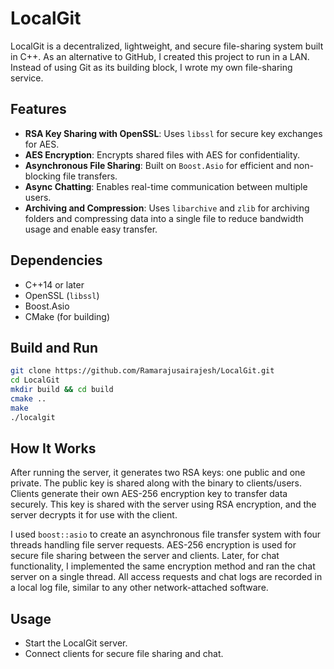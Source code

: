 # LocalGit

LocalGit is a decentralized, lightweight, and secure file-sharing system built in C++. As an alternative to GitHub, I created this project to run in a LAN. Instead of using Git as its building block, I wrote my own file-sharing service.

## Features
- **RSA Key Sharing with OpenSSL**: Uses `libssl` for secure key exchanges for AES.
- **AES Encryption**: Encrypts shared files with AES for confidentiality.
- **Asynchronous File Sharing**: Built on `Boost.Asio` for efficient and non-blocking file transfers.
- **Async Chatting**: Enables real-time communication between multiple users.
- **Archiving and Compression**: Uses `libarchive` and `zlib` for archiving folders and compressing data into a single file to reduce bandwidth usage and enable easy transfer.

## Dependencies
- C++14 or later
- OpenSSL (`libssl`)
- Boost.Asio
- CMake (for building)

## Build and Run
```sh
git clone https://github.com/Ramarajusairajesh/LocalGit.git
cd LocalGit
mkdir build && cd build
cmake ..
make
./localgit
```

## How It Works
After running the server, it generates two RSA keys: one public and one private. The public key is shared along with the binary to clients/users. Clients generate their own AES-256 encryption key to transfer data securely. This key is shared with the server using RSA encryption, and the server decrypts it for use with the client.

I used `boost::asio` to create an asynchronous file transfer system with four threads handling file server requests. AES-256 encryption is used for secure file sharing between the server and clients. Later, for chat functionality, I implemented the same encryption method and ran the chat server on a single thread. All access requests and chat logs are recorded in a local log file, similar to any other network-attached software.

## Usage
- Start the LocalGit server.
- Connect clients for secure file sharing and chat.

